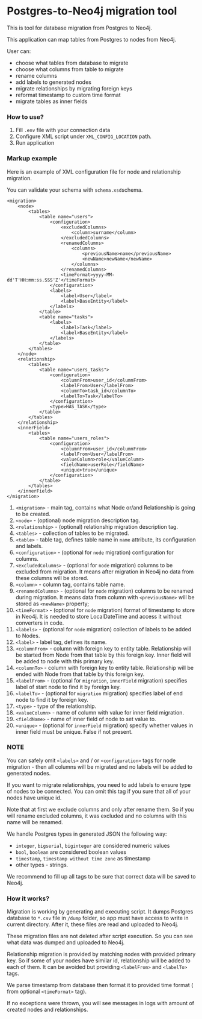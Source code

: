 # Postgres-to-Neo4j migration tool

This is tool for database migration from Postgres to Neo4j.

This application can map tables from Postgres to nodes from Neo4j.

User can:

- choose what tables from database to migrate
- choose what columns from table to migrate
- rename columns
- add labels to generated nodes
- migrate relationships by migrating foreign keys
- reformat timestamp to custom time format
- migrate tables as inner fields

### How to use?

1) Fill `.env` file with your connection data
2) Configure XML script under `XML_CONFIG_LOCATION` path.
3) Run application

### Markup example

Here is an example of XML configuration file for node and relationship
migration.

You can validate your schema with `schema.xsd`schema.

```
<migration>
    <node>
        <tables>
            <table name="users">
                <configuration>
                    <excludedColumns>
                        <column>surname</column>
                    </excludedColumns>
                    <renamedColumns>
                        <columns>
                            <previousName>name</previousName>
                            <newName>newName</newName>
                        </columns>
                    </renamedColumns>
                    <timeFormat>yyyy-MM-dd'T'HH:mm:ss.SSS'Z'</timeFormat>
                </configuration>
                <labels>
                    <label>User</label>
                    <label>BaseEntity</label>
                </labels>
            </table>
            <table name="tasks">
                <labels>
                    <label>Task</label>
                    <label>BaseEntity</label>
                </labels>
            </table>
        </tables>
    </node>
    <relationship>
        <tables>
            <table name="users_tasks">
                <configuration>
                    <columnFrom>user_id</columnFrom>
                    <labelFrom>User</labelFrom>
                    <columnTo>task_id</columnTo>
                    <labelTo>Task</labelTo>
                </configuration>
                <type>HAS_TASK</type>
            </table>
        </tables>
    </relationship>
    <innerField>
        <tables>
            <table name="users_roles">
                <configuration>
                    <columnFrom>user_id</columnFrom>
                    <labelFrom>User</labelFrom>
                    <valueColumn>role</valueColumn>
                    <fieldName>userRole</fieldName>
                    <unique>true</unique>
                </configuration>
            </table>
        </tables>
    </innerField>
</migration>
```

1) `<migration>` - main tag, contains what Node or/and Relationship is going to
   be created.
2) `<node>` - (optional) node migration description tag.
3) `<relationship>` - (optional) relationship migration description tag.
4) `<tables>` - collection of tables to be migrated.
5) `<table>` - table tag, defines table name in `name` attribute, its
   configuration and labels.
6) `<configuration>` - (optional for `node` migration) configuration for
   columns.
7) `<excludedColumns>` - (optional for `node` migration) columns to be excluded
   from migration. It
   means after migration in Neo4j no data from these columns will be stored.
8) `<column>` - column tag, contains table name.
9) `<renamedColumns>` - (optional for `node` migration) columns to be renamed
   during migration. It means data from column with `<previousName>`
   will be stored as `<newName>` property;
10) `<timeFormat>` - (optional for `node` migration) format of timestamp to
    store in Neo4j. It is needed to store LocalDateTime and access it without
    converters in code.
11) `<labels>` - (optional for `node` migration) collection of labels to be
    added
    to Nodes.
12) `<label>` - label tag, defines its name.
13) `<columnFrom>` - column with foreign key to entity table. Relationship will
    be started from Node from that table by this foreign key. Inner field will
    be added to node with this primary key.
14) `<columnTo>` - column with foreign key to entity table. Relationship will
    be ended with Node from that table by this foreign key.
15) `<labelFrom>` - (optional for `migration`, `innerField` migration) specifies
    label of
    start
    node to find it by
    foreign key.
16) `<labelTo>` - (optional for `migration` migration) specifies label of end
    node to
    find it by foreign
    key.
17) `<type>` - type of the relationship.
18) `<valueColumn>` - name of column with value for inner field migration.
19) `<fieldName>` - name of inner field of node to set value to.
20) `<unique>` - (optional for `innerField` migration) specify whether values in
    inner field must be unique. False if not present.

### NOTE

You can safely omit `<labels>` and / or `<configuration>` tags for node
migration - then all
columns will be migrated and no labels will be added to generated nodes.

If you want to migrate relationships, you need to add labels to ensure type of
nodes to be connected. You can omit this tag if you sure that all of your nodes
have unique id.

Note that at first we exclude columns and only after rename them. So if you will
rename excluded columns, it was excluded and no columns with this name will be
renamed.

We handle Postgres types in generated JSON the following way:

- `integer`, `bigserial`, `biginteger` are considered numeric values
- `bool`, `boolean` are considered boolean values
- `timestamp`, `timestamp without time zone` as timestamp
- other types - strings.

We recommend to fill up all tags to be sure that correct data will
be saved to Neo4j.

### How it works?

Migration is working by generating and executing script.
It dumps Postgres database to `*.csv` file in `/dump` folder, so app must have
access to write in current directory.
After it, these files are read and uploaded to Neo4j.

These migration files are not deleted after script execution. So you can see
what data was dumped and uploaded to Neo4j.

Relationship migration is provided by matching nodes with provided primary key.
So if some of your nodes have similar id, relationship will be added to each of
them. It can be avoided but providing `<labelFrom>` and `<labelTo>` tags.

We parse timestamp from database then format it to provided time format (
from optional `<timeFormat>` tag).

If no exceptions were thrown, you will see messages in logs with amount of
created nodes and relationships.